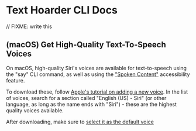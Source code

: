 # Text Hoarder CLI Docs

// FIXME: write this

## (macOS) Get High-Quality Text-To-Speech Voices

On macOS, high-quality Siri's voices are available for text-to-speech using the
"say" CLI command, as well as using the
["Spoken Content"](https://support.apple.com/guide/mac-help/have-your-mac-speak-text-thats-on-the-screen-mh27448/mac)
accessibility feature.

To download these, follow
[Apple's tutorial on adding a new voice](https://support.apple.com/guide/mac-help/change-the-voice-your-mac-uses-to-speak-text-mchlp2290/mac#:~:text=and%20speaking%20rate.-,Add%20a%20new%20voice,-You%20can%20add).
In the list of voices, search for a section called "English (US) - Siri" (or
other language, as long as the name ends with "Siri") - these are the highest
quality voices available.

After downloading, make sure to
[select it as the default voice](https://support.apple.com/guide/mac-help/change-the-voice-your-mac-uses-to-speak-text-mchlp2290/mac#:~:text=in%20alert%20messages.-,Choose%20a%20voice,-On%20your%20Mac)
